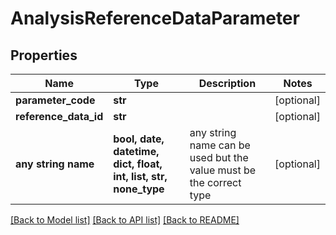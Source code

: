 # AnalysisReferenceDataParameter


## Properties
Name | Type | Description | Notes
------------ | ------------- | ------------- | -------------
**parameter_code** | **str** |  | [optional] 
**reference_data_id** | **str** |  | [optional] 
**any string name** | **bool, date, datetime, dict, float, int, list, str, none_type** | any string name can be used but the value must be the correct type | [optional]

[[Back to Model list]](../README.md#documentation-for-models) [[Back to API list]](../README.md#documentation-for-api-endpoints) [[Back to README]](../README.md)


